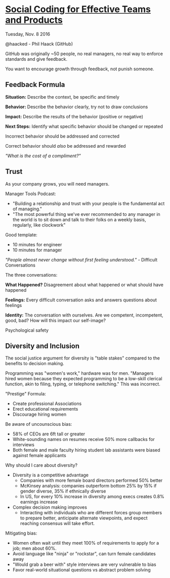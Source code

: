 # [Social Coding for Effective Teams and Products](https://qconsf.com/sf2016/presentation/social-coding-effective-teams-products)

Tuesday, Nov. 8 2016

@haacked - Phil Haack (GitHub)

GitHub was originally ~50 people, no real managers, no real way to enforce standards and give feedback.

You want to encourage growth through feedback, not punish someone.

## Feedback Formula

__Situation:__ Describe the context, be specific and timely

__Behavior:__ Describe the behavior clearly, try not to draw conclusions

__Impact:__ Describe the results of the behavior (positive or negative)

__Next Steps:__ Identify what specific behavior should be changed or repeated

Incorrect behavior should be addressed and corrected

Correct behavior should _also_ be addressed and rewarded

_"What is the cost of a compliment?"_

## Trust

As your company grows, you will need managers.

Manager Tools Podcast:
* "Building a relationship and trust with your people is the fundamental act of managing."
* "The most powerful thing we've ever recommended to any manager in the world is to sit down and talk to their folks on a weekly basis, regularly, like clockwork"

Good template:
* 10 minutes for engineer
* 10 minutes for manager

_"People almost never change without first feeling understood."_ - Difficult Conversations

The three conversations:

__What Happened?__ Disagreement about what happened or what should have happened

__Feelings:__ Every difficult conversation asks and answers questions about feelings

__Identity:__ The conversation with ourselves. Are we competent, incompetent, good, bad? How will this impact our self-image?

Psychological safety

## Diversity and Inclusion

The social justice argument for diversity is "table stakes" compared to the benefits to decision making.

Programming was "women's work," hardware was for men. "Managers hired women because they expected programming to be a low-skill clerical function, akin to filing, typing, or telephone switching." This was incorrect.

"Prestige" Formula:
* Create professional Associations
* Erect educational requirements
* Discourage hiring women

Be aware of uncounscious bias:
* 58% of CEOs are 6ft tall or greater
* White-sounding names on resumes receive 50% more callbacks for interviews
* Both female and male faculty hiring student lab assistants were biased against female applicants

Why should I care about diversity?
* Diversity is a competitive advantage
  * Companies with more female board directors performed 50% better
  * McKinsey analysis: companies outperform bottom 25% by 15% if gender diverse, 35% if ethnically diverse
  * In US, for every 10% increase in diversity among execs creates 0.8% earnings increase
* Complex decision making improves
  * Interacting with individuals who are different forces group members to prepare better, anticipate alternate viewpoints, and expect reaching consensus will take effort.

Mitigating bias:
* Women often wait until they meet 100% of requirements to apply for a job; men about 60%.
* Avoid language like "ninja" or "rockstar", can turn female candidates away
* "Would grab a beer with" style interviews are very vulnerable to bias
* Favor real-world situational questions vs abstract problem solving

